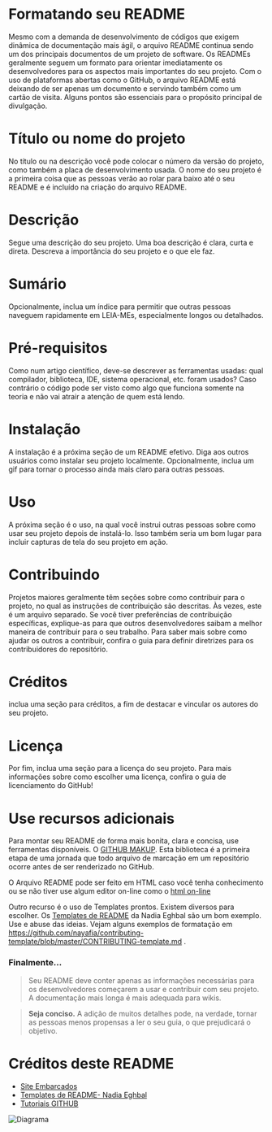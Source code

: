 # Formatando seu README

Mesmo com a demanda de desenvolvimento de códigos que exigem dinâmica de documentação mais ágil, o arquivo README continua sendo um dos principais documentos de um projeto de software. Os READMEs geralmente seguem um formato para orientar imediatamente os desenvolvedores para os aspectos mais importantes do seu projeto. 
Com o uso de plataformas abertas como o GitHub, o arquivo README está deixando de ser apenas um documento e servindo também como um cartão de visita. Alguns pontos são essenciais para o propósito principal de divulgação.

# Título ou nome do projeto

No título ou na descrição você pode colocar o número da versão do projeto, como também a placa de desenvolvimento usada. O nome do seu projeto é a primeira coisa que as pessoas verão ao rolar para baixo até o seu README e é incluído na criação do arquivo README.

# Descrição

Segue uma descrição do seu projeto. Uma boa descrição é clara, curta e direta. Descreva a importância do seu projeto e o que ele faz.

# Sumário 

Opcionalmente, inclua um índice para permitir que outras pessoas naveguem rapidamente em LEIA-MEs, especialmente longos ou detalhados.

# Pré-requisitos

Como num artigo científico, deve-se descrever as ferramentas usadas: qual compilador, biblioteca, IDE, sistema operacional, etc. foram usados? Caso contrário o código pode ser visto como algo que funciona somente na teoria e não vai atrair a atenção de quem está lendo.

# Instalação

A instalação é a próxima seção de um README efetivo. Diga aos outros usuários como instalar seu projeto localmente. Opcionalmente, inclua um gif para tornar o processo ainda mais claro para outras pessoas.

# Uso

A próxima seção é o uso, na qual você instrui outras pessoas sobre como usar seu projeto depois de instalá-lo. Isso também seria um bom lugar para incluir capturas de tela do seu projeto em ação.

# Contribuindo

Projetos maiores geralmente têm seções sobre como contribuir para o projeto, no qual as instruções de contribuição são descritas. Às vezes, este é um arquivo separado. Se você tiver preferências de contribuição específicas, explique-as para que outros desenvolvedores saibam a melhor maneira de contribuir para o seu trabalho. Para saber mais sobre como ajudar os outros a contribuir, confira o guia para definir diretrizes para os contribuidores do repositório.

# Créditos

inclua uma seção para créditos, a fim de destacar e vincular os autores do seu projeto.

# Licença

Por fim, inclua uma seção para a licença do seu projeto. Para mais informações sobre como escolher uma licença, confira o guia de licenciamento do GitHub!

# Use recursos adicionais

Para montar seu README de forma mais bonita, clara e concisa, use ferramentas disponíveis. O [GITHUB MAKUP]( https://github.com/github/markup#github-markup). Esta biblioteca é a primeira etapa de uma jornada que todo arquivo de marcação em um repositório ocorre antes de ser renderizado no GitHub.

O Arquivo README pode ser feito em HTML caso você tenha conhecimento ou se não tiver use algum editor on-line como o [html on-line](https://html-online.com/editor/)

Outro recurso é o uso de Templates prontos. Existem diversos para escolher. Os [Templates de README](https://github.com/nayafia/contributing-template) da Nadia Eghbal são um bom exemplo. Use e abuse das ideias. Vejam alguns exemplos de formatação em https://github.com/nayafia/contributing-template/blob/master/CONTRIBUTING-template.md .

### Finalmente...

>Seu README deve conter apenas as informações necessárias para os desenvolvedores começarem a usar e contribuir com seu projeto. A documentação mais longa é mais adequada para wikis.

>**Seja conciso.** A adição de muitos detalhes pode, na verdade, tornar as pessoas menos propensas a ler o seu guia, o que prejudicará o objetivo.

# Créditos deste README

* [Site Embarcados](https://www.embarcados.com.br/o-que-escrever-num-readme/)
* [Templates de README- Nadia Eghbal](https://github.com/nayafia/contributing-template)
* [Tutoriais GITHUB](https://guides.github.com/features/wikis/)

<p><img src="file:///C:/Users/Aluno/Desktop/Diagrama.png" alt="Diagrama" /></p>

